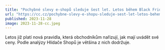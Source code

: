 ```yaml
---
title: "Pochybné slevy e-shopů sleduje šest let. Letos během Black Friday dopadly nejhůř Kaufland a Pilulka"
url: "https://cc.cz/pochybne-slevy-e-shopu-sleduje-sest-let-letos-behem-black-friday-dopadly-nejhur-kaufland-a-pilulka/"
published: 2023-11-28
image: 2023-11-28-cc.jpeg
---
```


Letos již platí nová pravidla, která obchodníkům nařizují, jak mají uvádět své ceny. Podle analýzy Hlídače Shopů je většina z nich dodržuje.
